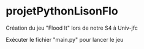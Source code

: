 # projetPythonLisonFlo
Création du jeu "Flood It" lors de notre S4 à Univ-jfc

Exécuter le fichier "main.py" pour lancer le jeu

